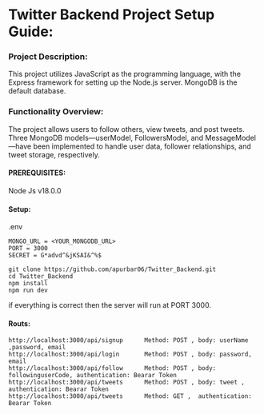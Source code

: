 # Twitter Backend Project Setup Guide:


### Project Description:

This project utilizes JavaScript as the programming language, with the Express framework for setting up the Node.js server. MongoDB is the default database.

### Functionality Overview:

The project allows users to follow others, view tweets, and post tweets. Three MongoDB models—userModel, FollowersModel, and MessageModel—have been implemented to handle user data, follower relationships, and tweet storage, respectively.


#### PREREQUISITES: 
Node Js v18.0.0

#### Setup:

.env
```
MONGO_URL = <YOUR_MONGODB_URL>
PORT = 3000
SECRET = G*advd^&jKSAI&^%$
```

```
git clone https://github.com/apurbar06/Twitter_Backend.git
cd Twitter_Backend
npm install
npm run dev
```


if everything is correct then the server will run at PORT 3000.

#### Routs:
```
http://localhost:3000/api/signup      Method: POST , body: userName ,password, email
http://localhost:3000/api/login       Method: POST , body: password, email
http://localhost:3000/api/follow      Method: POST , body: followinguserCode, authentication: Bearar Token
http://localhost:3000/api/tweets      Method: POST , body: tweet , authentication: Bearar Token
http://localhost:3000/api/tweets      Method: GET ,  authentication: Bearar Token
```


